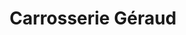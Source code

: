 ---
title: "Carrosserie Géraud"
url: /lignan-sur-orb/carrosserie-geraud/
shop: réparation de voitures
---